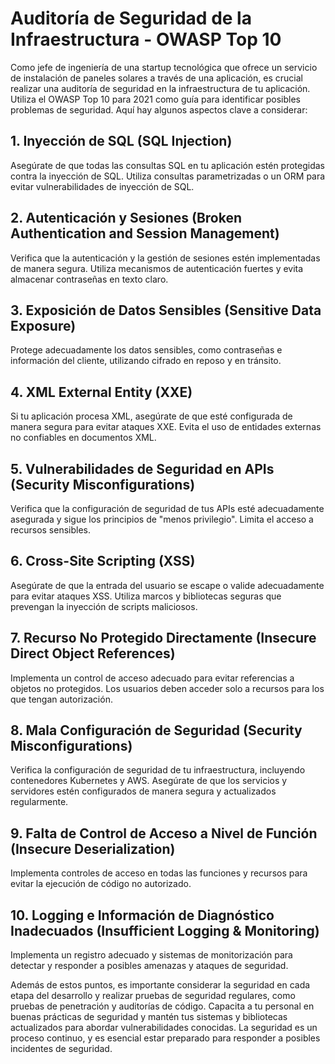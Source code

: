 # Auditoría de Seguridad de la Infraestructura - OWASP Top 10

Como jefe de ingeniería de una startup tecnológica que ofrece un servicio de instalación de paneles solares a través de una aplicación, es crucial realizar una auditoría de seguridad en la infraestructura de tu aplicación. Utiliza el OWASP Top 10 para 2021 como guía para identificar posibles problemas de seguridad. Aquí hay algunos aspectos clave a considerar:

## 1. Inyección de SQL (SQL Injection)
Asegúrate de que todas las consultas SQL en tu aplicación estén protegidas contra la inyección de SQL. Utiliza consultas parametrizadas o un ORM para evitar vulnerabilidades de inyección de SQL.

## 2. Autenticación y Sesiones (Broken Authentication and Session Management)
Verifica que la autenticación y la gestión de sesiones estén implementadas de manera segura. Utiliza mecanismos de autenticación fuertes y evita almacenar contraseñas en texto claro.

## 3. Exposición de Datos Sensibles (Sensitive Data Exposure)
Protege adecuadamente los datos sensibles, como contraseñas e información del cliente, utilizando cifrado en reposo y en tránsito.

## 4. XML External Entity (XXE)
Si tu aplicación procesa XML, asegúrate de que esté configurada de manera segura para evitar ataques XXE. Evita el uso de entidades externas no confiables en documentos XML.

## 5. Vulnerabilidades de Seguridad en APIs (Security Misconfigurations)
Verifica que la configuración de seguridad de tus APIs esté adecuadamente asegurada y sigue los principios de "menos privilegio". Limita el acceso a recursos sensibles.

## 6. Cross-Site Scripting (XSS)
Asegúrate de que la entrada del usuario se escape o valide adecuadamente para evitar ataques XSS. Utiliza marcos y bibliotecas seguras que prevengan la inyección de scripts maliciosos.

## 7. Recurso No Protegido Directamente (Insecure Direct Object References)
Implementa un control de acceso adecuado para evitar referencias a objetos no protegidos. Los usuarios deben acceder solo a recursos para los que tengan autorización.

## 8. Mala Configuración de Seguridad (Security Misconfigurations)
Verifica la configuración de seguridad de tu infraestructura, incluyendo contenedores Kubernetes y AWS. Asegúrate de que los servicios y servidores estén configurados de manera segura y actualizados regularmente.

## 9. Falta de Control de Acceso a Nivel de Función (Insecure Deserialization)
Implementa controles de acceso en todas las funciones y recursos para evitar la ejecución de código no autorizado.

## 10. Logging e Información de Diagnóstico Inadecuados (Insufficient Logging & Monitoring)
Implementa un registro adecuado y sistemas de monitorización para detectar y responder a posibles amenazas y ataques de seguridad.

Además de estos puntos, es importante considerar la seguridad en cada etapa del desarrollo y realizar pruebas de seguridad regulares, como pruebas de penetración y auditorías de código. Capacita a tu personal en buenas prácticas de seguridad y mantén tus sistemas y bibliotecas actualizados para abordar vulnerabilidades conocidas. La seguridad es un proceso continuo, y es esencial estar preparado para responder a posibles incidentes de seguridad.
